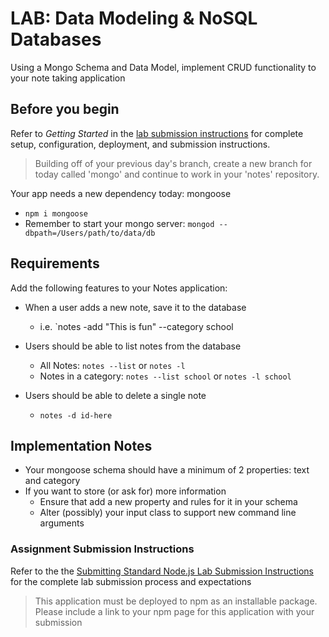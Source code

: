 # LAB: Data Modeling & NoSQL Databases

Using a Mongo Schema and Data Model, implement CRUD functionality to your note taking application

## Before you begin

Refer to *Getting Started*  in the [lab submission instructions](../../../reference/submission-instructions/labs/README.md) for complete setup, configuration, deployment, and submission instructions.

> Building off of your previous day's branch, create a new branch for today called 'mongo' and continue to work in your 'notes' repository.

Your app needs a new dependency today: mongoose

- `npm i mongoose`
- Remember to start your mongo server: `mongod --dbpath=/Users/path/to/data/db`

## Requirements

Add the following features to your Notes application:

- When a user adds a new note, save it to the database
  - i.e. `notes -add "This is fun" --category school

- Users should be able to list notes from the database
  - All Notes: `notes --list` or `notes -l`
  - Notes in a category: `notes --list school` or `notes -l school`

- Users should be able to delete a single note
  - `notes -d id-here`

## Implementation Notes

- Your mongoose schema should have a minimum of 2 properties: text and category
- If you want to store (or ask for) more information
  - Ensure that add a new property and rules for it in your schema
  - Alter (possibly) your input class to support new command line arguments

### Assignment Submission Instructions

Refer to the the [Submitting Standard Node.js Lab Submission Instructions](../../../reference/submission-instructions/labs/node-apps.md) for the complete lab submission process and expectations

> This application must be deployed to npm as an installable package.  Please include a link to your npm page for this application with your submission

